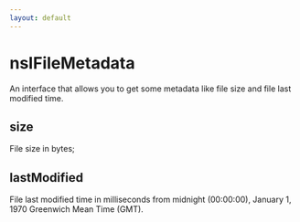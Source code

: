 ```yaml
---
layout: default
---
```


# nsIFileMetadata #

An interface that allows you to get some metadata like file size and
file last modified time.


## size ##

File size in bytes;


## lastModified ##

File last modified time in milliseconds from midnight (00:00:00),
January 1, 1970 Greenwich Mean Time (GMT).

